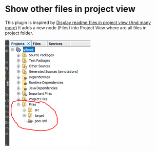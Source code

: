 # Show other files in project view

This plugin is inspired by [Display readme files in project view (And many more)](https://github.com/Chris2011/readmeinprojectview)
It adds a new node (Files) into Project View where are all files in project folder.

![Screenshot](screenshot.png)

